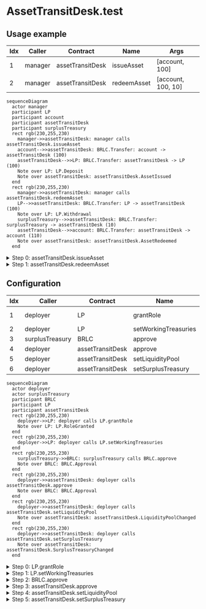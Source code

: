 # AssetTransitDesk.test

## Usage example

| Idx | Caller | Contract | Name | Args |
| --- | ------ | -------- | ---- | ---- |
| 1 | manager | assetTransitDesk | issueAsset | [account, 100] |
| 2 | manager | assetTransitDesk | redeemAsset | [account, 100, 10] |

```mermaid
sequenceDiagram
  actor manager
  participant LP
  participant account
  participant assetTransitDesk
  participant surplusTreasury
  rect rgb(230,255,230)
    manager->>assetTransitDesk: manager calls assetTransitDesk.issueAsset
    account-->>assetTransitDesk: BRLC.Transfer: account -> assetTransitDesk (100)
    assetTransitDesk-->>LP: BRLC.Transfer: assetTransitDesk -> LP (100)
    Note over LP: LP.Deposit
    Note over assetTransitDesk: assetTransitDesk.AssetIssued
  end
  rect rgb(230,255,230)
    manager->>assetTransitDesk: manager calls assetTransitDesk.redeemAsset
    LP-->>assetTransitDesk: BRLC.Transfer: LP -> assetTransitDesk (100)
    Note over LP: LP.Withdrawal
    surplusTreasury-->>assetTransitDesk: BRLC.Transfer: surplusTreasury -> assetTransitDesk (10)
    assetTransitDesk-->>account: BRLC.Transfer: assetTransitDesk -> account (110)
    Note over assetTransitDesk: assetTransitDesk.AssetRedeemed
  end
```

<details>
<summary>Step 0: assetTransitDesk.issueAsset</summary>

- **type**: methodCall
- **caller**: manager
- **args**: `{
  "buyer": "account",
  "principalAmount": "100"
}`

**Events**

| # | Contract | Event | Args |
| - | -------- | ----- | ---- |
| 1 | BRLC | Transfer | `[account, assetTransitDesk, 100]` |
| 2 | BRLC | Transfer | `[assetTransitDesk, LP, 100]` |
| 3 | LP | Deposit | `[100]` |
| 4 | assetTransitDesk | AssetIssued | `[account, 100]` |

**Balances**

**Token:** BRLC
| Holder | Balance |
| ------ | ------- |
| assetTransitDesk | 0 |
| LP | 10100 |
| BRLC | 0 |
| deployer | 0 |
| manager | 0 |
| account | 9900 |
| surplusTreasury | 10000 |
| pauser | 0 |
| stranger | 0 |



</details>
<details>
<summary>Step 1: assetTransitDesk.redeemAsset</summary>

- **type**: methodCall
- **caller**: manager
- **args**: `{
  "buyer": "account",
  "principalAmount": "100",
  "netYieldAmount": "10"
}`

**Events**

| # | Contract | Event | Args |
| - | -------- | ----- | ---- |
| 1 | BRLC | Transfer | `[LP, assetTransitDesk, 100]` |
| 2 | LP | Withdrawal | `[100, 0]` |
| 3 | BRLC | Transfer | `[surplusTreasury, assetTransitDesk, 10]` |
| 4 | BRLC | Transfer | `[assetTransitDesk, account, 110]` |
| 5 | assetTransitDesk | AssetRedeemed | `[account, 100, 10]` |

**Balances**

**Token:** BRLC
| Holder | Balance |
| ------ | ------- |
| assetTransitDesk | 0 |
| LP | 10000 |
| BRLC | 0 |
| deployer | 0 |
| manager | 0 |
| account | 10010 |
| surplusTreasury | 9990 |
| pauser | 0 |
| stranger | 0 |



</details>

## Configuration

| Idx | Caller | Contract | Name | Args |
| --- | ------ | -------- | ---- | ---- |
| 1 | deployer | LP | grantRole | [0xa4980720..5693c21775, assetTransitDesk] |
| 2 | deployer | LP | setWorkingTreasuries | [[assetTransitDesk]] |
| 3 | surplusTreasury | BRLC | approve | [assetTransitDesk, 10000] |
| 4 | deployer | assetTransitDesk | approve | [LP, 10000] |
| 5 | deployer | assetTransitDesk | setLiquidityPool | [LP] |
| 6 | deployer | assetTransitDesk | setSurplusTreasury | [surplusTreasury] |

```mermaid
sequenceDiagram
  actor deployer
  actor surplusTreasury
  participant BRLC
  participant LP
  participant assetTransitDesk
  rect rgb(230,255,230)
    deployer->>LP: deployer calls LP.grantRole
    Note over LP: LP.RoleGranted
  end
  rect rgb(230,255,230)
    deployer->>LP: deployer calls LP.setWorkingTreasuries
  end
  rect rgb(230,255,230)
    surplusTreasury->>BRLC: surplusTreasury calls BRLC.approve
    Note over BRLC: BRLC.Approval
  end
  rect rgb(230,255,230)
    deployer->>assetTransitDesk: deployer calls assetTransitDesk.approve
    Note over BRLC: BRLC.Approval
  end
  rect rgb(230,255,230)
    deployer->>assetTransitDesk: deployer calls assetTransitDesk.setLiquidityPool
    Note over assetTransitDesk: assetTransitDesk.LiquidityPoolChanged
  end
  rect rgb(230,255,230)
    deployer->>assetTransitDesk: deployer calls assetTransitDesk.setSurplusTreasury
    Note over assetTransitDesk: assetTransitDesk.SurplusTreasuryChanged
  end
```

<details>
<summary>Step 0: LP.grantRole</summary>

- **type**: methodCall
- **caller**: deployer
- **args**: `{
  "role": "0xa4980720..5693c21775",
  "account": "assetTransitDesk"
}`

**Events**

| # | Contract | Event | Args |
| - | -------- | ----- | ---- |
| 1 | LP | RoleGranted | `[0xa4980720..5693c21775, assetTransitDesk, deployer]` |

**Balances**

**Token:** BRLC
| Holder | Balance |
| ------ | ------- |
| assetTransitDesk | 0 |
| LP | 0 |
| BRLC | 0 |
| deployer | 0 |
| manager | 0 |
| account | 0 |
| surplusTreasury | 0 |



</details>
<details>
<summary>Step 1: LP.setWorkingTreasuries</summary>

- **type**: methodCall
- **caller**: deployer
- **args**: `{
  "newWorkingTreasuries": "[assetTransitDesk]"
}`

**Events**

_No events_

**Balances**

**Token:** BRLC
| Holder | Balance |
| ------ | ------- |
| assetTransitDesk | 0 |
| LP | 0 |
| BRLC | 0 |
| deployer | 0 |
| manager | 0 |
| account | 0 |
| surplusTreasury | 0 |



</details>
<details>
<summary>Step 2: BRLC.approve</summary>

- **type**: methodCall
- **caller**: surplusTreasury
- **args**: `{
  "spender": "assetTransitDesk",
  "value": "10000"
}`

**Events**

| # | Contract | Event | Args |
| - | -------- | ----- | ---- |
| 1 | BRLC | Approval | `[surplusTreasury, assetTransitDesk, 10000]` |

**Balances**

**Token:** BRLC
| Holder | Balance |
| ------ | ------- |
| assetTransitDesk | 0 |
| LP | 0 |
| BRLC | 0 |
| deployer | 0 |
| manager | 0 |
| account | 0 |
| surplusTreasury | 0 |



</details>
<details>
<summary>Step 3: assetTransitDesk.approve</summary>

- **type**: methodCall
- **caller**: deployer
- **args**: `{
  "spender": "LP",
  "amount": "10000"
}`

**Events**

| # | Contract | Event | Args |
| - | -------- | ----- | ---- |
| 1 | BRLC | Approval | `[assetTransitDesk, LP, 10000]` |

**Balances**

**Token:** BRLC
| Holder | Balance |
| ------ | ------- |
| assetTransitDesk | 0 |
| LP | 0 |
| BRLC | 0 |
| deployer | 0 |
| manager | 0 |
| account | 0 |
| surplusTreasury | 0 |



</details>
<details>
<summary>Step 4: assetTransitDesk.setLiquidityPool</summary>

- **type**: methodCall
- **caller**: deployer
- **args**: `{
  "newLiquidityPool": "LP"
}`

**Events**

| # | Contract | Event | Args |
| - | -------- | ----- | ---- |
| 1 | assetTransitDesk | LiquidityPoolChanged | `[LP, ZERO_ADDR]` |

**Balances**

**Token:** BRLC
| Holder | Balance |
| ------ | ------- |
| assetTransitDesk | 0 |
| LP | 0 |
| BRLC | 0 |
| deployer | 0 |
| manager | 0 |
| account | 0 |
| surplusTreasury | 0 |



</details>
<details>
<summary>Step 5: assetTransitDesk.setSurplusTreasury</summary>

- **type**: methodCall
- **caller**: deployer
- **args**: `{
  "newSurplusTreasury": "surplusTreasury"
}`

**Events**

| # | Contract | Event | Args |
| - | -------- | ----- | ---- |
| 1 | assetTransitDesk | SurplusTreasuryChanged | `[surplusTreasury, ZERO_ADDR]` |

**Balances**

**Token:** BRLC
| Holder | Balance |
| ------ | ------- |
| assetTransitDesk | 0 |
| LP | 0 |
| BRLC | 0 |
| deployer | 0 |
| manager | 0 |
| account | 0 |
| surplusTreasury | 0 |



</details>

